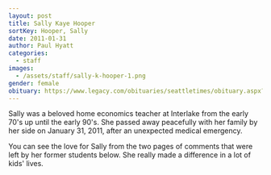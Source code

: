 ```yaml
---
layout: post
title: Sally Kaye Hooper
sortKey: Hooper, Sally
date: 2011-01-31
author: Paul Hyatt
categories:
  - staff
images:
  - /assets/staff/sally-k-hooper-1.png
gender: female
obituary: https://www.legacy.com/obituaries/seattletimes/obituary.aspx?n=sally-kaye-hooper-senn&pid=148470177
---
```

Sally was a beloved home economics teacher at Interlake from the early 70's up until the early 90's. She passed away peacefully with her family by her side on January 31, 2011, after an unexpected medical emergency.

You can see the love for Sally from the two pages of comments that were left by her former students below. She really made a difference in a lot of kids' lives.